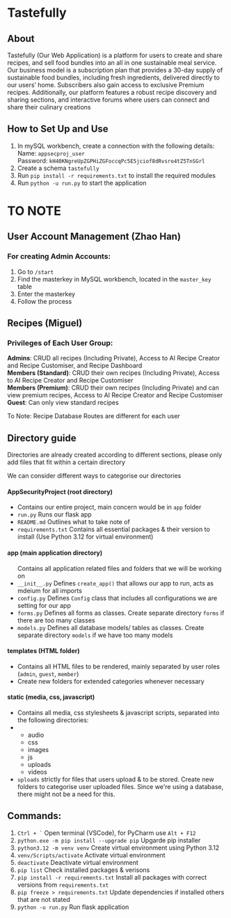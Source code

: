 # Tastefully

## About
Tastefully (Our Web Application) is a platform for users to create and share recipes, 
and sell food bundles into an all in one sustainable meal service. 
Our business model is a subscription plan that provides a 30-day supply 
of sustainable food bundles, including fresh ingredients, delivered directly 
to our users’ home. Subscribers also gain access to exclusive Premium recipes. 
Additionally, our platform features a robust recipe discovery and sharing sections, 
and interactive forums where users can connect and share their culinary creations


<h2>How to Set Up and Use</h2>
<ol>
    <li>In mySQL workbench, create a connection with the following details:<br>
    Name: <code>appsecproj_user</code><br>
    Password: <code>kH40KNgreUpZGPHiZGFoccqPc5E5jciof8dRvsro4tZ5TnSGrl</code><br>
    </li>
    <li>Create a schema <code>tastefully</code></li>
    <li>Run <code>pip install -r requirements.txt</code> to install the required modules</li>
    <li>Run <code>python -u run.py</code> to start the application</li>
</ol>


# TO NOTE

## User Account Management (Zhao Han)

### For creating Admin Accounts:
<ol>
<li>Go to <code>/start</code></li>
<li>Find the masterkey in MySQL workbench, located in the <code>master_key</code> table</li>
<li>Enter the masterkey</li>
<li>Follow the process</li>
</ol>

## Recipes (Miguel)

### Privileges of Each User Group:
**Admins**: CRUD all recipes (Including Private), Access to AI Recipe Creator and Recipe Customiser, and Recipe Dashboard<br>
**Members (Standard)**: CRUD their own recipes (Including Private), Access to AI Recipe Creator and Recipe Customiser<br>
**Members (Premium)**: CRUD their own recipes (Including Private) and can view premium recipes, Access to AI Recipe Creator and Recipe Customiser<br>
**Guest**: Can only view standard recipes

To Note:
Recipe Database Routes are different for each user 



  <h2>Directory guide</h2>
  <p>
      Directories are already created according to different sections,
      please only add files that fit within a certain directory
  </p>
  <p>We can consider different ways to categorise our directories</p>

  <h4>AppSecurityProject &lpar;root directory&rpar;</h4>
  <ul>
      <li>
          Contains our entire project, main concern would be in
          <code>app</code>
          folder
      </li>
      <li><code>run.py</code> Runs our flask app</li>
      <li><code>README.md</code> Outlines what to take note of</li>
      <li>
          <code>requirements.txt</code> Contains all essential packages
          &amp; their version to install &lpar;Use Python 3&period;12 for
          virtual environment&rpar;
      </li>
  </ul>

  <h4>app &lpar;main application directory&rpar;</h4>
  <ul>
      Contains all application related files and folders that we will be
      working on
      <li>
          <code>__init__.py</code> Defines <code>create_app()</code> that
          allows our app to run, acts as mdeium for all imports
      </li>
      <li>
          <code>config.py</code> Defines <code>Config</code> class that
          includes all configurations we are setting for our app
      </li>
      <li>
          <code>forms.py</code> Defines all forms as classes. Create
          separate directory <code>forms</code> if there are too many
          classes
      </li>
      <li>
          <code>models.py</code> Defines all database models/ tables as
          classes. Create separate directory <code>models</code> if we
          have too many models
      </li>
  </ul>

  <h4>templates &lpar;HTML folder&rpar;</h4>
  <ul>
      <li>
          Contains all HTML files to be rendered, mainly separated by user
          roles &lpar;<code>admin</code>, <code>guest</code>,
          <code>member</code>&rpar;
      </li>         
      <li>
          Create new folders for extended categories whenever necessary
      </li>
  </ul>

  <h4>static &lpar;media, css, javascript&rpar;</h4>
  <ul>
      <li>
          Contains all media, css stylesheets &amp; javascript scripts,
          separated into the following directories:
      </li>
      <li>
          <ul>
              <li>audio</li>
              <li>css</li>
              <li>images</li>
              <li>js</li>
              <li>uploads</li>
              <li>videos</li>
          </ul>
      </li>
      <li>
          <code>uploads</code> strictly for files that users upload &amp;
          to be stored. Create new folders to categorise user uploaded
          files. Since we're using a database, there might not be a need
          for this.
      </li>
  </ul>

  <h2>Commands:</h2>
  <ol>
      <li><code>Ctrl + `</code> Open terminal &lpar;VSCode&rpar;, for PyCharm use <code>Alt + F12</code></li>
      <li><code>python.exe -m pip install --upgrade pip</code> Upgarde pip installer</li>
      <li><code>python3.12 -m venv venv</code> Create virtual environment using Python 3.12</li>
      <li><code>venv/Scripts/activate</code> Activate virtual environment</li>
      <li><code>deactivate</code> Deactivate virtual environment</li>
      <li><code>pip list</code> Check installed packages &amp; verisons</li>
      <li><code>pip install -r requirements.txt</code> Install all packages with correct versions from <code>requirements.txt</code></li>
      <li><code>pip freeze &gt; requirements.txt</code> Update dependencies if installed others that are not stated</li>
      <li><code>python -u run.py</code> Run flask application</li>
  </ol>
